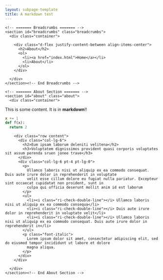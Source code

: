 ```yaml
---
layout: subpage-template
title: A markdown test
---
```

<main id="main">

    <!-- ======= Breadcrumbs ======= -->
    <section id="breadcrumbs" class="breadcrumbs">
      <div class="container">

        <div class="d-flex justify-content-between align-items-center">
          <h2>About</h2>
          <ol>
            <li><a href="index.html">Home</a></li>
            <li>About</li>
          </ol>
        </div>

      </div>
    </section><!-- End Breadcrumbs -->

    <!-- ======= About Section ======= -->
    <section id="about" class="about">
      <div class="container">
      
This is some content.  It is in **markdown**!!

```python
x += 1
def f(x):
  return 2
```

        <div class="row content">
          <div class="col-lg-6">
            <h2>Eum ipsam laborum deleniti velitena</h2>
            <h3>Voluptatem dignissimos provident quasi corporis voluptates sit assum perenda sruen jonee trave</h3>
          </div>
          <div class="col-lg-6 pt-4 pt-lg-0">
            <p>
              Ullamco laboris nisi ut aliquip ex ea commodo consequat. Duis aute irure dolor in reprehenderit in voluptate
              velit esse cillum dolore eu fugiat nulla pariatur. Excepteur sint occaecat cupidatat non proident, sunt in
              culpa qui officia deserunt mollit anim id est laborum
            </p>
            <ul>
              <li><i class="ri-check-double-line"></i> Ullamco laboris nisi ut aliquip ex ea commodo consequa</li>
              <li><i class="ri-check-double-line"></i> Duis aute irure dolor in reprehenderit in voluptate velit</li>
              <li><i class="ri-check-double-line"></i> Ullamco laboris nisi ut aliquip ex ea commodo consequat. Duis aute irure dolor in reprehenderit in</li>
            </ul>
            <p class="font-italic">
              Lorem ipsum dolor sit amet, consectetur adipiscing elit, sed do eiusmod tempor incididunt ut labore et dolore
              magna aliqua.
            </p>
          </div>
        </div>

      </div>
    </section><!-- End About Section -->


</main>
